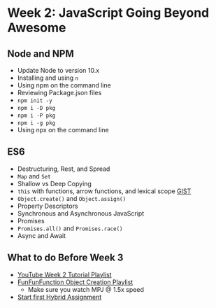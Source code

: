 # Week 2: JavaScript Going Beyond Awesome 

## Node and NPM <Badge text="30 mins"/>

- Update Node to version 10.x
- Installing and using `n`
- Using npm on the command line
- Reviewing Package.json files
- `npm init -y`
- `npm i -D pkg`
- `npm i -P pkg`
- `npm i -g pkg`
- Using npx on the command line


## ES6 <Badge text="120 mins"/>

- Destructuring, Rest, and Spread
- `Map` and `Set`
- Shallow vs Deep Copying
- `this` with functions, arrow functions, and lexical scope [GIST](https://gist.github.com/prof3ssorSt3v3/a42ee8ba1cad64e08a503df43a4a8dc0)
- `Object.create()` and `Object.assign()`
- Property Descriptors
- Synchronous and Asynchronous JavaScript
- Promises
- `Promises.all()` and `Promises.race()`
- Async and Await


## What to do Before Week 3 <Badge text="90 mins"/>

- [YouTube Week 2 Tutorial Playlist](https://www.youtube.com/watch?v=QtGbcvZ6774&list=PLyuRouwmQCjnc5Fr3alMwdMZWdWWH_m6p)
- [FunFunFunction Object Creation Playlist](https://www.youtube.com/watch?v=GhbhD1HR5vk&index=1&list=PL0zVEGEvSaeHBZFy6Q8731rcwk0Gtuxub)
    - Make sure you watch MPJ @ 1.5x speed
- [Start first Hybrid Assignment](/assignments/)
